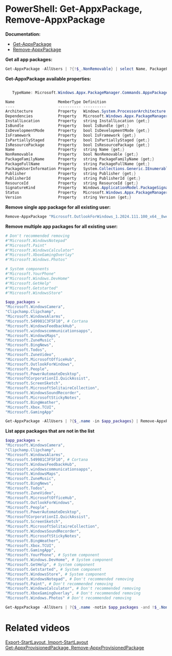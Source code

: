 # PowerShell: Get-AppxPackage, Remove-AppxPackage

<b>Documentation:</b>

* [Get-AppxPackage](https://learn.microsoft.com/en-us/powershell/module/appx/get-appxpackage?view=windowsserver2022-ps)
* [Remove-AppxPackage](https://learn.microsoft.com/en-us/powershell/module/appx/remove-appxpackage?view=windowsserver2022-ps)

<b>Get all app packages:</b>

```powershell
Get-AppxPackage -AllUsers | ?{!$_.NonRemovable} | select Name, PackageFullName
```

<b>Get-AppxPackage available properties:</b>

```powershell

   TypeName: Microsoft.Windows.Appx.PackageManager.Commands.AppxPackage

Name                   MemberType Definition
----                   ---------- ----------
Architecture           Property   Windows.System.ProcessorArchitecture Architecture {get;}
Dependencies           Property   Microsoft.Windows.Appx.PackageManager.Commands.AppxPackage[] Dependencies {get;}
InstallLocation        Property   string InstallLocation {get;}
IsBundle               Property   bool IsBundle {get;}
IsDevelopmentMode      Property   bool IsDevelopmentMode {get;}
IsFramework            Property   bool IsFramework {get;}
IsPartiallyStaged      Property   bool IsPartiallyStaged {get;}
IsResourcePackage      Property   bool IsResourcePackage {get;}
Name                   Property   string Name {get;}
NonRemovable           Property   bool NonRemovable {get;}
PackageFamilyName      Property   string PackageFamilyName {get;}
PackageFullName        Property   string PackageFullName {get;}
PackageUserInformation Property   System.Collections.Generic.IEnumerable..
Publisher              Property   string Publisher {get;}
PublisherId            Property   string PublisherId {get;}
ResourceId             Property   string ResourceId {get;}
SignatureKind          Property   Windows.ApplicationModel.PackageSignatureKind SignatureKind {get;}
Status                 Property   Microsoft.Windows.Appx.PackageManager.Commands.AppxStatus Status {get;}
Version                Property   string Version {get;}
```

<b>Remove single app package for all existing user:</b>

```powershell
Remove-AppxPackage "Microsoft.OutlookForWindows_1.2024.111.100_x64__8wekyb3d8bbwe" -AllUsers 
```

<b>Remove multiple app packages for all existing user:</b>

```powershell
# Don't recommended removing
#"Microsoft.WindowsNotepad"
#"Microsoft.Paint"
#"Microsoft.WindowsCalculator"
#"Microsoft.XboxGamingOverlay"
#"Microsoft.Windows.Photos"

# System components
#"Microsoft.YourPhone"
#"Microsoft.Windows.DevHome"
#"Microsoft.GetHelp"
#"Microsoft.Getstarted"
#"Microsoft.WindowsStore"

$app_packages = 
"Microsoft.WindowsCamera",
"Clipchamp.Clipchamp",
"Microsoft.WindowsAlarms",
"Microsoft.549981C3F5F10", # Cortana
"Microsoft.WindowsFeedbackHub",
"microsoft.windowscommunicationsapps",
"Microsoft.WindowsMaps",
"Microsoft.ZuneMusic",
"Microsoft.BingNews",
"Microsoft.Todos",
"Microsoft.ZuneVideo",
"Microsoft.MicrosoftOfficeHub",
"Microsoft.OutlookForWindows",
"Microsoft.People",
"Microsoft.PowerAutomateDesktop",
"MicrosoftCorporationII.QuickAssist",
"Microsoft.ScreenSketch",
"Microsoft.MicrosoftSolitaireCollection",
"Microsoft.WindowsSoundRecorder",
"Microsoft.MicrosoftStickyNotes",
"Microsoft.BingWeather",
"Microsoft.Xbox.TCUI",
"Microsoft.GamingApp"

Get-AppxPackage -AllUsers | ?{$_.name -in $app_packages} | Remove-AppxPackage -AllUsers
```

<b>List appx packages that are not in the list</b>

```powershell
$app_packages = 
"Microsoft.WindowsCamera",
"Clipchamp.Clipchamp",
"Microsoft.WindowsAlarms",
"Microsoft.549981C3F5F10", # Cortana
"Microsoft.WindowsFeedbackHub",
"microsoft.windowscommunicationsapps",
"Microsoft.WindowsMaps",
"Microsoft.ZuneMusic",
"Microsoft.BingNews",
"Microsoft.Todos",
"Microsoft.ZuneVideo",
"Microsoft.MicrosoftOfficeHub",
"Microsoft.OutlookForWindows",
"Microsoft.People",
"Microsoft.PowerAutomateDesktop",
"MicrosoftCorporationII.QuickAssist",
"Microsoft.ScreenSketch",
"Microsoft.MicrosoftSolitaireCollection",
"Microsoft.WindowsSoundRecorder",
"Microsoft.MicrosoftStickyNotes",
"Microsoft.BingWeather",
"Microsoft.Xbox.TCUI",
"Microsoft.GamingApp",
"Microsoft.YourPhone", # System component
"Microsoft.Windows.DevHome", # System component
"Microsoft.GetHelp", # System component
"Microsoft.Getstarted", # System component
"Microsoft.WindowsStore", # System component
"Microsoft.WindowsNotepad", # Don't recommended removing
"Microsoft.Paint", # Don't recommended removing
"Microsoft.WindowsCalculator", # Don't recommended removing
"Microsoft.XboxGamingOverlay", # Don't recommended removing
"Microsoft.Windows.Photos" # Don't recommended removing

Get-AppxPackage -AllUsers | ?{$_.name -notin $app_packages -and !$_.NonRemovable} | select name
```

# Related videos

[Export-StartLayout, Import-StartLayout]() <br />
[Get-AppxProvisionedPackage, Remove-AppxProvisionedPackage]()
